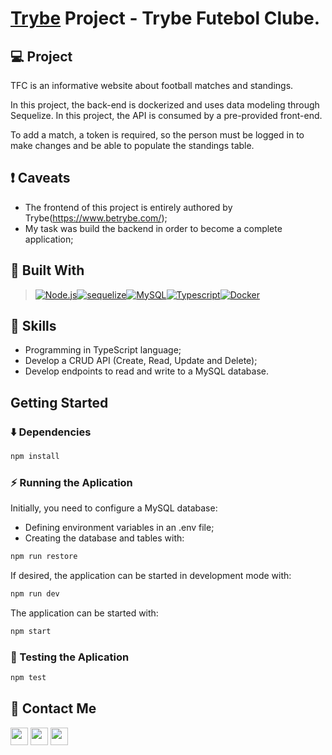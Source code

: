 # [Trybe](https://www.betrybe.com/) Project - Trybe Futebol Clube.

## 💻 Project

TFC is an informative website about football matches and standings.

In this project, the back-end is dockerized and uses data modeling through Sequelize. In this project, the API is consumed by a pre-provided front-end.

To add a match, a token is required, so the person must be logged in to make changes and be able to populate the standings table.

## ❗ Caveats

- The frontend of this project is entirely authored by Trybe(https://www.betrybe.com/);
- My task was build the backend in order to become a complete application;

## 🚀 Built With

> [![Node.js][Node.js]][Node.js-url][![sequelize][sequelize]][sequelize-url][![MySQL][MySQL]][MySQL-url][![Typescript][Typescript]][Typescript-url][![Docker][Docker]][Docker-url]

## 📌 Skills

- Programming in TypeScript language;
- Develop a CRUD API (Create, Read, Update and Delete);
- Develop endpoints to read and write to a MySQL database.

## Getting Started

### ⬇️ Dependencies

```bash
npm install
``` 

### ⚡ Running the Aplication

Initially, you need to configure a MySQL database:

- Defining environment variables in an .env file;
- Creating the database and tables with:

```bash
npm run restore
``` 

If desired, the application can be started in development mode with:

```bash
npm run dev
```

The application can be started with:

```bash
npm start
```

### 🧪 Testing the Aplication

```bash
npm test
```

## 💬 Contact Me

<div align="left" style="display: inline_block">
  <a href="https://arthur-debiasi.github.io" target="_blank"><img height="28rem" src="https://img.shields.io/badge/my_portfolio-3fc337?style=for-the-badge" target="_blank"></a> 
  <a href="https://www.linkedin.com/in/arthur-debiasi" target="_blank"><img height="28rem" src="https://img.shields.io/badge/LinkedIn-0077B5?style=for-the-badge&logo=linkedin&logoColor=white"></a> 
  <a href = "mailto:arthurdebiasi@hotmail.com"><img height="28rem" src="https://img.shields.io/badge/outlook-0078D4?style=for-the-badge&logo=microsoftoutlook&logoColor=white" target="_blank"></a>
</div>

<!-- ## 📄 Licença

Esse projeto está sob licença. Veja o arquivo [LICENÇA](LICENSE.md) para mais detalhes.

[⬆ Voltar ao topo](#nome-do-projeto)<br> -->

[Javascript]: https://img.shields.io/badge/javascript-F7DF1E?style=for-the-badge&logo=javascript&logoColor=white
[Javascript-url]: https://developer.mozilla.org/pt-BR/docs/Web/JavaScript
[React.js]: https://img.shields.io/badge/React-20232A?style=for-the-badge&logo=react&logoColor=61DAFB
[React-url]: https://reactjs.org/
[MUI]: https://img.shields.io/badge/material_ui-007FFF?style=for-the-badge&logo=mui&logoColor=white
[MUI-url]: https://img.shields.io/badge/material_ui-007FFF?style=for-the-badge&logo=mui&logoColor=white
[Node.js]: https://img.shields.io/badge/node.js-339933?style=for-the-badge&logo=node.js&logoColor=white
[Node.js-url]: https://nodejs.org/
[Docker]: https://img.shields.io/badge/docker-2496ED?style=for-the-badge&logo=docker&logoColor=white
[Docker-url]: https://www.docker.com/
[MySQL]: https://img.shields.io/badge/mysql-4479A1?style=for-the-badge&logo=mysql&logoColor=white
[MySQL-url]: https://dev.mysql.com/doc/
[sequelize]: https://img.shields.io/badge/sequelize-52B0E7?style=for-the-badge&logo=sequelize&logoColor=white
[sequelize-url]: https://sequelize.org/
[Typescript]: https://img.shields.io/badge/typescript-3178C6?style=for-the-badge&logo=typescript&logoColor=white
[Typescript-url]: https://www.typescriptlang.org/

